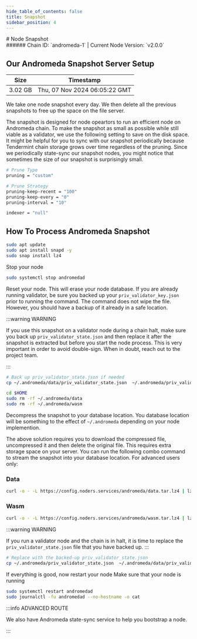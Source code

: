 ```yaml
---
hide_table_of_contents: false
title: Snapshot
sidebar_position: 4
---
```


<div class="h1-with-icon icon-andromeda">
# Node Snapshot
</div>
###### Chain ID: `andromeda-1` | Current Node Version: `v2.0.0`

## Our Andromeda Snapshot Server Setup

| Size   | Timestamp   |
|--------|-------------|
| 3.02 GB | Thu, 07 Nov 2024 06:05:22 GMT |


We take one node snapshot every day. We then delete all the previous snapshots to free up the space on the file server.

The snapshot is designed for node opeartors to run an efficient node on Andromeda chain. To make the snapshot as small as possible while still viable as a validator, we use the following setting to save on the disk space. It might be helpful for you to sync with our snapshot periodically because Tendermint chain storage grows over time regardless of the pruning. Since we periodically state-sync our snapshot nodes, you might notice that sometimes the size of our snapshot is surprisingly small.

```bash title="app.toml"
# Prune Type
pruning = "custom"

# Prune Strategy
pruning-keep-recent = "100"
pruning-keep-every = "0"
pruning-interval = "10"
```

```bash title="config.toml"
indexer = "null"
```

## How To Process Andromeda Snapshot
```bash
sudo apt update
sudo apt install snapd -y
sudo snap install lz4
```

Stop your node
```bash
sudo systemctl stop andromedad
```
Reset your node. This will erase your node database. If you are already running validator, be sure you backed up your `priv_validator_key.json` prior to running the command. The command does not wipe the file. However, you should have a backup of it already in a safe location.

:::warning WARNING

If you use this snapshot on a validator node during a chain halt, make sure you back up `priv_validator_state.json` and then replace it after the snapshot is extracted but before you start the node process. This is very important in order to avoid double-sign. When in doubt, reach out to the project team.

:::

```bash
# Back up priv_validator_state.json if needed
cp ~/.andromeda/data/priv_validator_state.json  ~/.andromeda/priv_validator_state.json

cd $HOME
sudo rm -rf ~/.andromeda/data
sudo rm -rf ~/.andromeda/wasm
```

Decompress the snapshot to your database location. You database location will be something to the effect of `~/.andromeda` depending on your node implemention.

The above solution requires you to download the compressed file, uncompressed it and then delete the original file. This requires extra storage space on your server. You can run the following combo command to stream the snapshot into your database location. For advanced users only:
### Data
```bash
curl -o - -L https://config.noders.services/andromeda/data.tar.lz4 | lz4 -d | tar -x -C ~/.andromeda
```
### Wasm
```bash
curl -o - -L https://config.noders.services/andromeda/wasm.tar.lz4 | lz4 -d | tar -x -C ~/.andromeda
```

:::warning WARNING

If you run a validator node and the chain is in halt, it is time to replace the `priv_validator_state.json` file that you have backed up.
:::

```bash
# Replace with the backed-up priv_validator_state.json
cp ~/.andromeda/priv_validator_state.json  ~/.andromeda/data/priv_validator_state.json
```

If everything is good, now restart your node
Make sure that your node is running

```bash
sudo systemctl restart andromedad
sudo journalctl -fu andromedad --no-hostname -o cat
```

:::info ADVANCED ROUTE

We also have Andromeda state-sync service to help you bootstrap a node.

:::
